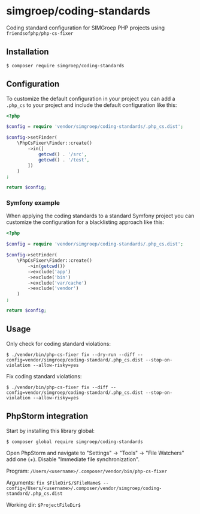 simgroep/coding-standards
=========================

Coding standard configuration for SIMGroep PHP projects using `friendsofphp/php-cs-fixer`

## Installation

```
$ composer require simgroep/coding-standards
```

## Configuration

To customize the default configuration in your project you can add a `.php_cs` to your
project and include the default configuration like this:

```php
<?php

$config = require 'vendor/simgroep/coding-standards/.php_cs.dist';

$config->setFinder(
    \PhpCsFixer\Finder::create()
        ->in([
            getcwd() . '/src',
            getcwd() . '/test',
        ])
    )
;

return $config;
```

### Symfony example

When applying the coding standards to a standard Symfony project you can customize
the configuration for a blacklisting approach like this:

```php
<?php

$config = require 'vendor/simgroep/coding-standards/.php_cs.dist';

$config->setFinder(
    \PhpCsFixer\Finder::create()
        ->in(getcwd())
        ->exclude('app')
        ->exclude('bin')
        ->exclude('var/cache')
        ->exclude('vendor')
    )
;

return $config;
```

## Usage

Only check for coding standard violations:

```
$ ./vendor/bin/php-cs-fixer fix --dry-run --diff --config=vendor/simgroep/coding-standard/.php_cs.dist --stop-on-violation --allow-risky=yes
```

Fix coding standard violations:

```
$ ./vendor/bin/php-cs-fixer fix --diff --config=vendor/simgroep/coding-standard/.php_cs.dist --stop-on-violation --allow-risky=yes
```

## PhpStorm integration

Start by installing this library global:

```
$ composer global require simgroep/coding-standards
```

Open PhpStorm and navigate to "Settings" -> "Tools" -> "File Watchers" add one (+).
Disable "Immediate file synchronization".

Program: `/Users/<username>/.composer/vendor/bin/php-cs-fixer`

Arguments: `fix $FileDir$/$FileName$ --config=/Users/<username>/.composer/vendor/simgroep/coding-standard/.php_cs.dist`

Working dir: `$ProjectFileDir$`
